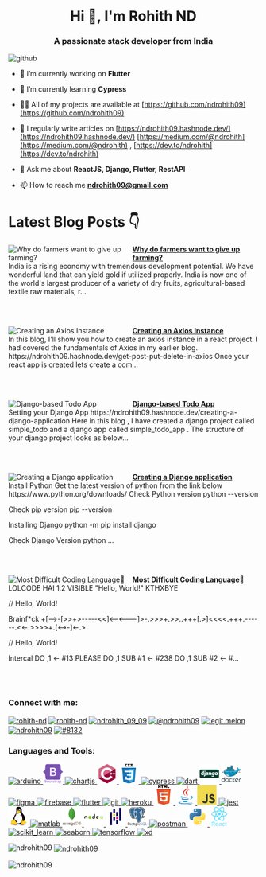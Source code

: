<h1 align="center">Hi 👋, I'm Rohith ND</h1>

<h3 align="center">A passionate stack developer from India</h3>


![github](https://user-images.githubusercontent.com/73429989/151312701-97499c80-f6ed-4c48-95a2-a54b612f67fd.png)
 
- 🔭 I’m currently working on **Flutter**

- 🌱 I’m currently learning **Cypress**

- 👨‍💻 All of my projects are available at [https://github.com/ndrohith09](https://github.com/ndrohith09)

- 📝 I regularly write articles on [https://ndrohith09.hashnode.dev/](https://ndrohith09.hashnode.dev/) [https://medium.com/@ndrohith](https://medium.com/@ndrohith) , [https://dev.to/ndrohith](https://dev.to/ndrohith)

- 💬 Ask me about **ReactJS, Django, Flutter, RestAPI**

- 📫 How to reach me **ndrohith09@gmail.com**


# Latest Blog Posts 👇
<!-- HASHNODE_BLOG:START -->
<p align="left">
<a href="https://ndrohith09.hashnode.dev//why-do-farmers-want-to-give-up-farming" title="Why do farmers want to give up farming?"><img src="https://cdn.hashnode.com/res/hashnode/image/upload/v1649056359395/FDDyMwrbs.jpg" alt="Why do farmers want to give up farming?" width="250px" align="left" /></a>
<a href="https://ndrohith09.hashnode.dev//why-do-farmers-want-to-give-up-farming" title="Why do farmers want to give up farming?"><strong>Why do farmers want to give up farming?</strong></a>
<br/> India is a rising economy with tremendous development potential. We have wonderful land that can yield gold if utilized properly. India is now one of the world's largest producer of a variety of dry fruits, agricultural-based textile raw materials, r... </p> <br/> <br/>
<p align="left">
<a href="https://ndrohith09.hashnode.dev//creating-an-axios-instance" title="Creating an Axios Instance"><img src="https://cdn.hashnode.com/res/hashnode/image/upload/v1649745729666/xQrvdh7Sh.png" alt="Creating an Axios Instance" width="250px" align="left" /></a>
<a href="https://ndrohith09.hashnode.dev//creating-an-axios-instance" title="Creating an Axios Instance"><strong>Creating an Axios Instance</strong></a>
<br/> In this blog, I'll show you how to create an axios instance in a react project.
I had covered the fundamentals of Axios in my earlier blog.
https://ndrohith09.hashnode.dev/get-post-put-delete-in-axios
Once your react app  is created lets create a com... </p> <br/> <br/>
<p align="left">
<a href="https://ndrohith09.hashnode.dev//django-based-todo-app" title="Django-based Todo App"><img src="https://cdn.hashnode.com/res/hashnode/image/upload/v1649741825151/LKn4Rt04U.jpeg" alt="Django-based Todo App" width="250px" align="left" /></a>
<a href="https://ndrohith09.hashnode.dev//django-based-todo-app" title="Django-based Todo App"><strong>Django-based Todo App</strong></a>
<br/> Setting your Django App
https://ndrohith09.hashnode.dev/creating-a-django-application
Here in this blog , I have created a django project called simple_todo and a django app called simple_todo_app .
The structure of your django project looks as below... </p> <br/> <br/>
<p align="left">
<a href="https://ndrohith09.hashnode.dev//creating-a-django-application" title="Creating a Django application"><img src="https://cdn.hashnode.com/res/hashnode/image/upload/v1649741882379/BvtoMx6SJ.jpeg" alt="Creating a Django application" width="250px" align="left" /></a>
<a href="https://ndrohith09.hashnode.dev//creating-a-django-application" title="Creating a Django application"><strong>Creating a Django application</strong></a>
<br/> Install Python
Get the latest version of python from the link below
https://www.python.org/downloads/
Check Python version
python --version

Check pip version
pip --version

Installing Django
python -m pip install django

Check Django Version
python ... </p> <br/> <br/>
<p align="left">
<a href="https://ndrohith09.hashnode.dev//most-difficult-coding-language" title="Most Difficult Coding Language😬"><img src="https://cdn.hashnode.com/res/hashnode/image/upload/v1649657886511/dDnbV6yjB.jpg" alt="Most Difficult Coding Language😬" width="250px" align="left" /></a>
<a href="https://ndrohith09.hashnode.dev//most-difficult-coding-language" title="Most Difficult Coding Language😬"><strong>Most Difficult Coding Language😬</strong></a>
<br/> LOLCODE
HAI 1.2
    VISIBLE "Hello, World!"
KTHXBYE

// Hello, World!

Brainf*ck
+[-->-[>>+>-----<<]<--<---]>-.>>>+.>>..+++[.>]<<<<.+++.------.<<-.>>>>+.[<->-]<-.>

// Hello, World!

Intercal
DO ,1 <- #13
PLEASE DO ,1 SUB #1 <- #238
DO ,1 SUB #2 <- #... </p> <br/> <br/>
<!-- HASHNODE_BLOG:END -->


<h3 align="left">Connect with me:</h3>
<p align="left">
<a href="https://linkedin.com/in/rohith-nd" target="blank"><img align="center" src="https://raw.githubusercontent.com/rahuldkjain/github-profile-readme-generator/master/src/images/icons/Social/linked-in-alt.svg" alt="rohith-nd" height="30" width="40" /></a>
<a href="https://stackoverflow.com/users/rohith-nd" target="blank"><img align="center" src="https://raw.githubusercontent.com/rahuldkjain/github-profile-readme-generator/master/src/images/icons/Social/stack-overflow.svg" alt="rohith-nd" height="30" width="40" /></a>
<a href="https://instagram.com/ndrohith_09_09" target="blank"><img align="center" src="https://raw.githubusercontent.com/rahuldkjain/github-profile-readme-generator/master/src/images/icons/Social/instagram.svg" alt="ndrohith_09_09" height="30" width="40" /></a>
<a href="https://medium.com/@ndrohith09" target="blank"><img align="center" src="https://raw.githubusercontent.com/rahuldkjain/github-profile-readme-generator/master/src/images/icons/Social/medium.svg" alt="@ndrohith09" height="30" width="40" /></a>
<a href="https://www.youtube.com/c/legit melon" target="blank"><img align="center" src="https://raw.githubusercontent.com/rahuldkjain/github-profile-readme-generator/master/src/images/icons/Social/youtube.svg" alt="legit melon" height="30" width="40" /></a>
<a href="https://www.hackerrank.com/ndrohith09" target="blank"><img align="center" src="https://raw.githubusercontent.com/rahuldkjain/github-profile-readme-generator/master/src/images/icons/Social/hackerrank.svg" alt="ndrohith09" height="30" width="40" /></a>
<a href="https://discord.gg/#8132" target="blank"><img align="center" src="https://raw.githubusercontent.com/rahuldkjain/github-profile-readme-generator/master/src/images/icons/Social/discord.svg" alt="#8132" height="30" width="40" /></a>
</p>

<h3 align="left">Languages and Tools:</h3>
<p align="left"> <a href="https://www.arduino.cc/" target="_blank" rel="noreferrer"> <img src="https://cdn.worldvectorlogo.com/logos/arduino-1.svg" alt="arduino" width="40" height="40"/> </a> <a href="https://getbootstrap.com" target="_blank" rel="noreferrer"> <img src="https://raw.githubusercontent.com/devicons/devicon/master/icons/bootstrap/bootstrap-plain-wordmark.svg" alt="bootstrap" width="40" height="40"/> </a> <a href="https://www.chartjs.org" target="_blank" rel="noreferrer"> <img src="https://www.chartjs.org/media/logo-title.svg" alt="chartjs" width="40" height="40"/> </a> <a href="https://www.w3schools.com/cpp/" target="_blank" rel="noreferrer"> <img src="https://raw.githubusercontent.com/devicons/devicon/master/icons/cplusplus/cplusplus-original.svg" alt="cplusplus" width="40" height="40"/> </a> <a href="https://www.w3schools.com/css/" target="_blank" rel="noreferrer"> <img src="https://raw.githubusercontent.com/devicons/devicon/master/icons/css3/css3-original-wordmark.svg" alt="css3" width="40" height="40"/> </a> <a href="https://www.cypress.io" target="_blank" rel="noreferrer"> <img src="https://raw.githubusercontent.com/simple-icons/simple-icons/6e46ec1fc23b60c8fd0d2f2ff46db82e16dbd75f/icons/cypress.svg" alt="cypress" width="40" height="40"/> </a> <a href="https://dart.dev" target="_blank" rel="noreferrer"> <img src="https://www.vectorlogo.zone/logos/dartlang/dartlang-icon.svg" alt="dart" width="40" height="40"/> </a> <a href="https://www.djangoproject.com/" target="_blank" rel="noreferrer"> <img src="https://raw.githubusercontent.com/devicons/devicon/master/icons/django/django-original.svg" alt="django" width="40" height="40"/> </a> <a href="https://www.docker.com/" target="_blank" rel="noreferrer"> <img src="https://raw.githubusercontent.com/devicons/devicon/master/icons/docker/docker-original-wordmark.svg" alt="docker" width="40" height="40"/> </a> <a href="https://www.figma.com/" target="_blank" rel="noreferrer"> <img src="https://www.vectorlogo.zone/logos/figma/figma-icon.svg" alt="figma" width="40" height="40"/> </a> <a href="https://firebase.google.com/" target="_blank" rel="noreferrer"> <img src="https://www.vectorlogo.zone/logos/firebase/firebase-icon.svg" alt="firebase" width="40" height="40"/> </a> <a href="https://flutter.dev" target="_blank" rel="noreferrer"> <img src="https://www.vectorlogo.zone/logos/flutterio/flutterio-icon.svg" alt="flutter" width="40" height="40"/> </a> <a href="https://git-scm.com/" target="_blank" rel="noreferrer"> <img src="https://www.vectorlogo.zone/logos/git-scm/git-scm-icon.svg" alt="git" width="40" height="40"/> </a> <a href="https://heroku.com" target="_blank" rel="noreferrer"> <img src="https://www.vectorlogo.zone/logos/heroku/heroku-icon.svg" alt="heroku" width="40" height="40"/> </a> <a href="https://www.w3.org/html/" target="_blank" rel="noreferrer"> <img src="https://raw.githubusercontent.com/devicons/devicon/master/icons/html5/html5-original-wordmark.svg" alt="html5" width="40" height="40"/> </a> <a href="https://www.java.com" target="_blank" rel="noreferrer"> <img src="https://raw.githubusercontent.com/devicons/devicon/master/icons/java/java-original.svg" alt="java" width="40" height="40"/> </a> <a href="https://developer.mozilla.org/en-US/docs/Web/JavaScript" target="_blank" rel="noreferrer"> <img src="https://raw.githubusercontent.com/devicons/devicon/master/icons/javascript/javascript-original.svg" alt="javascript" width="40" height="40"/> </a> <a href="https://jestjs.io" target="_blank" rel="noreferrer"> <img src="https://www.vectorlogo.zone/logos/jestjsio/jestjsio-icon.svg" alt="jest" width="40" height="40"/> </a> <a href="https://www.linux.org/" target="_blank" rel="noreferrer"> <img src="https://raw.githubusercontent.com/devicons/devicon/master/icons/linux/linux-original.svg" alt="linux" width="40" height="40"/> </a> <a href="https://www.mathworks.com/" target="_blank" rel="noreferrer"> <img src="https://upload.wikimedia.org/wikipedia/commons/2/21/Matlab_Logo.png" alt="matlab" width="40" height="40"/> </a> <a href="https://www.mongodb.com/" target="_blank" rel="noreferrer"> <img src="https://raw.githubusercontent.com/devicons/devicon/master/icons/mongodb/mongodb-original-wordmark.svg" alt="mongodb" width="40" height="40"/> </a> <a href="https://nodejs.org" target="_blank" rel="noreferrer"> <img src="https://raw.githubusercontent.com/devicons/devicon/master/icons/nodejs/nodejs-original-wordmark.svg" alt="nodejs" width="40" height="40"/> </a> <a href="https://pandas.pydata.org/" target="_blank" rel="noreferrer"> <img src="https://raw.githubusercontent.com/devicons/devicon/2ae2a900d2f041da66e950e4d48052658d850630/icons/pandas/pandas-original.svg" alt="pandas" width="40" height="40"/> </a> <a href="https://www.postgresql.org" target="_blank" rel="noreferrer"> <img src="https://raw.githubusercontent.com/devicons/devicon/master/icons/postgresql/postgresql-original-wordmark.svg" alt="postgresql" width="40" height="40"/> </a> <a href="https://postman.com" target="_blank" rel="noreferrer"> <img src="https://www.vectorlogo.zone/logos/getpostman/getpostman-icon.svg" alt="postman" width="40" height="40"/> </a> <a href="https://www.python.org" target="_blank" rel="noreferrer"> <img src="https://raw.githubusercontent.com/devicons/devicon/master/icons/python/python-original.svg" alt="python" width="40" height="40"/> </a> <a href="https://reactjs.org/" target="_blank" rel="noreferrer"> <img src="https://raw.githubusercontent.com/devicons/devicon/master/icons/react/react-original-wordmark.svg" alt="react" width="40" height="40"/> </a> <a href="https://scikit-learn.org/" target="_blank" rel="noreferrer"> <img src="https://upload.wikimedia.org/wikipedia/commons/0/05/Scikit_learn_logo_small.svg" alt="scikit_learn" width="40" height="40"/> </a> <a href="https://seaborn.pydata.org/" target="_blank" rel="noreferrer"> <img src="https://seaborn.pydata.org/_images/logo-mark-lightbg.svg" alt="seaborn" width="40" height="40"/> </a> <a href="https://www.tensorflow.org" target="_blank" rel="noreferrer"> <img src="https://www.vectorlogo.zone/logos/tensorflow/tensorflow-icon.svg" alt="tensorflow" width="40" height="40"/> </a> <a href="https://www.adobe.com/products/xd.html" target="_blank" rel="noreferrer"> <img src="https://cdn.worldvectorlogo.com/logos/adobe-xd.svg" alt="xd" width="40" height="40"/> </a> </p>

<p><img align="left" src="https://github-readme-stats.vercel.app/api/top-langs?username=ndrohith09&show_icons=true&locale=en&layout=compact" alt="ndrohith09" /></p>

<p>&nbsp;<img align="center" src="https://github-readme-stats.vercel.app/api?username=ndrohith09&show_icons=true&locale=en" alt="ndrohith09" /></p>

<p><img align="center" src="https://github-readme-streak-stats.herokuapp.com/?user=ndrohith09&" alt="ndrohith09" /></p>

